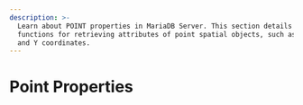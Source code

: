 ```yaml
---
description: >-
  Learn about POINT properties in MariaDB Server. This section details SQL
  functions for retrieving attributes of point spatial objects, such as their X
  and Y coordinates.
---
```


# Point Properties


